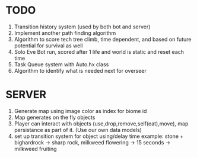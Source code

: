 TODO
====
1. Transition history system (used by both bot and server)
2. Implement another path finding algorithm
3. Algorithm to score tech tree climb, time dependent, and based on future potential for survival as well
4. Solo Eve Bot run, scored after 1 life and world is static and reset each time
5. Task Queue system with Auto.hx class
6. Algorithm to identify what is needed next for overseer



SERVER
======
1. Generate map using image color as index for biome id
2. Map generates on the fly objects
3. Player can interact with objects (use,drop,remove,self(eat),move), map persistance as part of it. (Use our own data models)
4. set up transition system for object using/delay time example: stone + bighardrock -> sharp rock,  milkweed flowering -> 15 seconds -> milkweed fruiting